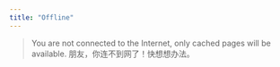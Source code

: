 ```yaml
---
title: "Offline"
---
```


> You are not connected to the Internet, only cached pages will be available.
> 朋友，你连不到网了！快想想办法。

